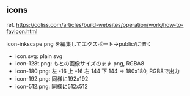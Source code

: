 ## icons

ref. https://coliss.com/articles/build-websites/operation/work/how-to-favicon.html

icon-inkscape.png を編集してエクスポート→public/に置く

* icon.svg: plain svg
* icon-128t.png: もとの画像サイズのまま png, RGBA8
* icon-180.png: 左 -16 上 -16 右 144 下 144 → 180x180, RGB8で出力
* icon-192.png: 同様に192x192
* icon-512.png: 同様に512x512
